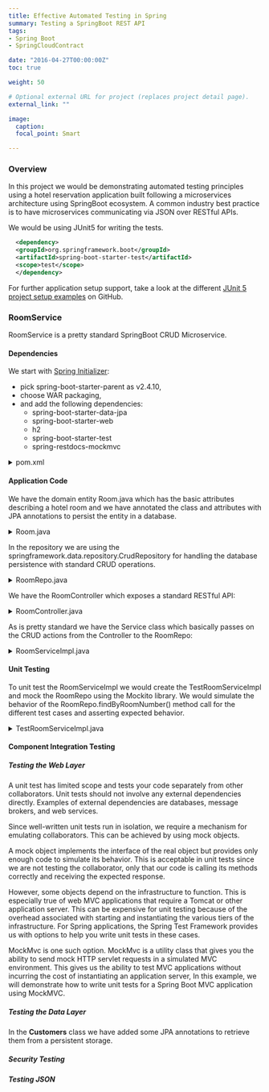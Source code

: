 ```yaml
---
title: Effective Automated Testing in Spring
summary: Testing a SpringBoot REST API
tags:
- Spring Boot
- SpringCloudContract

date: "2016-04-27T00:00:00Z"
toc: true

weight: 50

# Optional external URL for project (replaces project detail page).
external_link: ""

image:
  caption:
  focal_point: Smart

---
```


### Overview

In this project we would be demonstrating automated testing principles using a hotel reservation application built following a microservices architecture using SpringBoot ecosystem. A common industry best practice is to have microservices communicating via JSON over RESTful APIs.

We would be using JUnit5 for writing the tests.

```xml
  <dependency>
  <groupId>org.springframework.boot</groupId>
  <artifactId>spring-boot-starter-test</artifactId>
  <scope>test</scope>
  </dependency>
```
For further application setup support, take a look at the different [JUnit 5 project setup examples](https://github.com/junit-team/junit5-samples) on GitHub.

### RoomService

RoomService is a pretty standard SpringBoot CRUD Microservice.

#### Dependencies

We start with [Spring Initializer](https://start.spring.io/):
- pick spring-boot-starter-parent as v2.4.10,
- choose WAR packaging,
- and add the following dependencies:
  - spring-boot-starter-data-jpa
  - spring-boot-starter-web
  - h2
  - spring-boot-starter-test
  - spring-restdocs-mockmvc

<details>
  <summary>pom.xml</summary>

  ```xml
  <?xml version="1.0" encoding="UTF-8"?>
  <project xmlns="http://maven.apache.org/POM/4.0.0"
  	xmlns:xsi="http://www.w3.org/2001/XMLSchema-instance"
  	xsi:schemaLocation="http://maven.apache.org/POM/4.0.0 https://maven.apache.org/xsd/maven-4.0.0.xsd">
  	<modelVersion>4.0.0</modelVersion>
  	<parent>
  		<groupId>org.springframework.boot</groupId>
  		<artifactId>spring-boot-starter-parent</artifactId>
  		<version>2.4.10</version>
  		<relativePath /> <!-- lookup parent from repository -->
  	</parent>
  	<groupId>host.honeycomb.room</groupId>
  	<artifactId>room-service</artifactId>
  	<version>0.0.1-SNAPSHOT</version>
  	<packaging>war</packaging>
  	<name>room-service</name>
  	<description>Demo project for Spring Boot</description>
  	<properties>
  		<java.version>1.8</java.version>
  	</properties>

  	<distributionManagement>
  		<repository>
  			<id>release</id>
  			<name>releases</name>
  			<url>http://192.168.56.30:8082/artifactory/springboot-junit-libs-release-local</url>
  		</repository>
  		<snapshotRepository>
  			<id>snapshot</id>
  			<name>snapshots</name>
  			<url>http://192.168.56.30:8082/artifactory/springboot-junit-libs-snapshot-local</url>
  		</snapshotRepository>
  	</distributionManagement>

  	<scm>
  		<connection>scm:git@github.com:avijitliberty/springboot-junit.git</connection>
  		<developerConnection>scm:git@github.com:avijitliberty/springboot-junit.git</developerConnection>
  		<url>git@github.com:avijitliberty/springboot-junit.git</url>
  		<tag>HEAD</tag>
  	</scm>

  	<dependencies>
  		<dependency>
  			<groupId>org.springframework.boot</groupId>
  			<artifactId>spring-boot-starter-data-jpa</artifactId>
  		</dependency>
  		<dependency>
  			<groupId>org.springframework.boot</groupId>
  			<artifactId>spring-boot-starter-web</artifactId>
  		</dependency>

  		<dependency>
  			<groupId>com.h2database</groupId>
  			<artifactId>h2</artifactId>
  <!-- 			<scope>runtime</scope> -->
  		</dependency>
  		<dependency>
  			<groupId>org.springframework.boot</groupId>
  			<artifactId>spring-boot-starter-tomcat</artifactId>
  			<scope>provided</scope>
  		</dependency>
  		<dependency>
  			<groupId>org.springframework.boot</groupId>
  			<artifactId>spring-boot-starter-test</artifactId>
  			<scope>test</scope>
  		</dependency>
  		<dependency>
  			<groupId>org.junit.jupiter</groupId>
  			<artifactId>junit-jupiter</artifactId>
  			<scope>test</scope>
  		</dependency>
  		<dependency>
  			<groupId>org.springframework.restdocs</groupId>
  			<artifactId>spring-restdocs-mockmvc</artifactId>
  			<scope>test</scope>
  		</dependency>
  	</dependencies>

  	<build>
  		<plugins>
  			<plugin>
  				<groupId>org.asciidoctor</groupId>
  				<artifactId>asciidoctor-maven-plugin</artifactId>
  				<version>1.5.8</version>
  				<executions>
  					<execution>
  						<id>generate-docs</id>
  						<phase>prepare-package</phase>
  						<goals>
  							<goal>process-asciidoc</goal>
  						</goals>
  						<configuration>
  							<sourceDocumentName>index.adoc</sourceDocumentName>
  							<backend>html</backend>
  							<attributes>
  								<snippets>${project.build.directory}/snippets</snippets>
  							</attributes>
  						</configuration>
  					</execution>
  				</executions>
  				<dependencies>
  					<dependency>
  						<groupId>org.springframework.restdocs</groupId>
  						<artifactId>spring-restdocs-asciidoctor</artifactId>
  						<version>${spring-restdocs.version}</version>
  					</dependency>
  				</dependencies>
  			</plugin>
  			<plugin>
  				<groupId>org.springframework.boot</groupId>
  				<artifactId>spring-boot-maven-plugin</artifactId>
  			</plugin>
  			<plugin>
  				<groupId>org.apache.maven.plugins</groupId>
  				<artifactId>maven-release-plugin</artifactId>
  				<version>2.5.1</version>
  				<configuration>
  					<tagNameFormat>v@{project.version}</tagNameFormat>
  					<autoVersionSubmodules>true</autoVersionSubmodules>
  				</configuration>
  			</plugin>
  		</plugins>
  	</build>

  </project>
  ```

</details>

#### Application Code

We have the domain entity Room.java which has the basic attributes describing a hotel room and we have annotated the class and attributes with JPA annotations to persist the entity in a database.

<details>
  <summary>Room.java</summary>

```java

@Entity
@Table(name="rooms")
public class Room {
	@Id
	@GeneratedValue
	private long id;
	@Column(name="room_number")
	private String roomNumber;
	@Column(name="weekday_price")
	private double weekdayPrice;
	@Column(name="weekend_price")
	private double weekendPrice;
	@Column(name="room_type")
	private String roomType;
	@Column(name="floor")
	private String floor;

	// Getters and Setters
}

```
</details>

In the repository we are using the springframework.data.repository.CrudRepository for handling the database persistence with standard CRUD operations.

<details>
  <summary>RoomRepo.java</summary>

```java
public interface RoomRepo extends CrudRepository<Room, Long> {
	Room findByRoomNumber(String anyString);
}
```
</details>

We have the RoomController which exposes a standard RESTful API:

<details>
  <summary>RoomController.java</summary>

```java
@RestController
@RequestMapping("/rooms")
public class RoomController {

	private RoomService service;

	public RoomController(RoomService service) {
		this.service = service;
	}

	@GetMapping
	public ResponseEntity<Iterable<Room>> getAllRooms(){
		return ResponseEntity.ok(service.getAllRooms());
	}

	@GetMapping("/{id}")
	public ResponseEntity<Optional<Room>> findRoomById(long id){
		return ResponseEntity.ok(service.findRoom(id));
	}

	@PostMapping
	public ResponseEntity<?> addRoom(Room room){
		return ResponseEntity.ok().build();
	}

	@PutMapping("/{id}")
	public ResponseEntity<?> updateRoom(Room room){
		return ResponseEntity.ok().build();
	}

	@DeleteMapping("/{id}")
	public ResponseEntity<?> deleteRoom(long id){
		return ResponseEntity.ok().build();
	}
}

```
</details>

As is pretty standard we have the Service class which basically passes on the CRUD actions from the Controller to the RoomRepo:

<details>
  <summary>RoomServiceImpl.java</summary>

```java
@Service
public class RoomServiceImpl implements RoomService {
	private RoomRepo repo;


	public RoomServiceImpl(RoomRepo repo) {
		this.repo = repo;
	}

	@Override
	public Iterable<Room> getAllRooms() {
		return repo.findAll();
	}

	@Override
	public Optional<Room> findRoom(long roomId) {
		return repo.findById(roomId);
	}

	@Override
	public void updateRoom(Room room) {
		repo.save(room);
	}

	@Override
	public void addRoom(Room room) {
		repo.save(room);
	}

	@Override
	public Room findByRoomNumber(String roomNumber) {
		if (!StringUtils.isNullOrEmpty(roomNumber) && StringUtils.isNumber(roomNumber)){
			Room room = repo.findByRoomNumber(roomNumber);
			if (room == null) {
				throw new RoomServiceClientException("Room number: " + roomNumber + ", does not exist.");
			}
			return room;
		}
		else {
			throw new RoomServiceClientException("Room number: " + roomNumber + ", is an invalid room number format.");
		}
	}
}
```
</details>

#### Unit Testing

To unit test the RoomServiceImpl we would create the TestRoomServiceImpl and mock the RoomRepo using the Mockito library. We would simulate the behavior of the RoomRepo.findByRoomNumber() method call for the different test cases and asserting expected behavior.

<details>
  <summary>TestRoomServiceImpl.java</summary>

```java
public class TestRoomServiceImpl {

	/*
	 * Test the Happy Path i.e RoomServiceImpl.findByRoomNumber() works as
	 * expected. We mock the RoomRepo.findByRoomNumber() method to return an empty
	 * room given any string as input and assert that the room is NotNull.
	 */

	@Test
	public void lookupExistingRoom() {
		RoomRepo mockRepo = mock(RoomRepo.class);
		when(mockRepo.findByRoomNumber(anyString())).thenReturn(new Room());
		RoomService service = new RoomServiceImpl(mockRepo);

		Room room = service.findByRoomNumber("100");

		assertNotNull(room);
	}

	/*
	 * Here we test exception is thrown if there was no room found for a given
	 * roomNumber. We mock the RoomRepo.findByRoomNumber() method to return null
	 * given any string as input and assert the expected Exception is thrown.
	 */
	@Test
	public void throwExceptionForNonExistingRoom() {
		RoomRepo mockRepo = mock(RoomRepo.class);
		when(mockRepo.findByRoomNumber(anyString())).thenReturn(null);
		RoomService service = new RoomServiceImpl(mockRepo);
		try {
			service.findByRoomNumber("100");
			fail("Exception should had been thrown");
		} catch (Exception e) {
			assertEquals("Room number: 100, does not exist.", e.getMessage());
		}
	}

	/*
	 * Here we test exception is thrown given a malformed roomNumber. Given any
	 * malformed string as input we assert that the expected Exception is thrown.
	 */
	@Test
	public void throwExceptionInvalidRoomNumberFormat() {
		RoomRepo mockRepo = mock(RoomRepo.class);
		RoomService service = new RoomServiceImpl(mockRepo);
		try {
			service.findByRoomNumber("BAD ROOM NUMBER!");
			fail("Exception should had been thrown");
		} catch (Exception e) {
			assertEquals("Room number: BAD ROOM NUMBER!, is an invalid room number format.", e.getMessage());
		}
	}

	/*
	 * Here we test exception is thrown given a null roomNumber. Given null input we
	 * assert that the expected Exception is thrown.
	 */
	@Test
	public void throwExceptionInvalidRoomNumberNull() {
		RoomRepo mockRepo = mock(RoomRepo.class);
		RoomService service = new RoomServiceImpl(mockRepo);
		try {
			service.findByRoomNumber(null);
			fail("Exception should had been thrown");
		} catch (Exception e) {
			assertEquals("Room number: null, is an invalid room number format.", e.getMessage());
		}
	}

	/*
	 * Here we test exception is thrown given a null roomNumber. Given -ve number input we
	 * assert that the expected Exception is thrown.
	 */
	@Test
	public void throwExceptionInvalidRoomNumberNegative() {
		RoomRepo mockRepo = mock(RoomRepo.class);
		RoomService service = new RoomServiceImpl(mockRepo);
		try {
			service.findByRoomNumber("-100");
			fail("Exception should had been thrown");
		} catch (Exception e) {
			assertEquals("Room number: -100, is an invalid room number format.", e.getMessage());
		}
	}

}
```
</details>

#### Component Integration Testing

##### Testing the Web Layer

A unit test has limited scope and tests your code separately from other collaborators. Unit tests should not involve any external dependencies directly. Examples of external dependencies are databases, message brokers, and web services.

Since well-written unit tests run in isolation, we require a mechanism for emulating collaborators. This can be achieved by using mock objects.

A mock object implements the interface of the real object but provides only enough code to simulate its behavior. This is acceptable in unit tests since we are not testing the collaborator, only that our code is calling its methods correctly and receiving the expected response.

However, some objects depend on the infrastructure to function. This is especially true of web MVC applications that require a Tomcat or other application server. This can be expensive for unit testing because of the overhead associated with starting and instantiating the various tiers of the infrastructure. For Spring applications, the Spring Test Framework provides us with options to help you write unit tests in these cases.

MockMvc is one such option. MockMvc is a utility class that gives you the ability to send mock HTTP servlet requests in a simulated MVC environment. This gives us the ability to test MVC applications without incurring the cost of instantiating an application server, In this example, we will demonstrate how to write unit tests for a Spring Boot MVC application using MockMVC.

##### Testing the Data Layer

In the **Customers** class we have added some JPA annotations to retrieve them from a persistent storage.

##### Security Testing

##### Testing JSON
